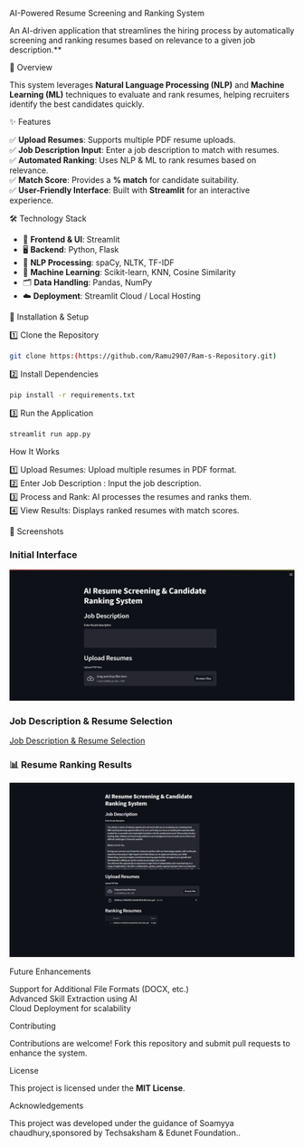 
 AI-Powered Resume Screening and Ranking System  

An AI-driven application that streamlines the hiring process by automatically screening and ranking resumes based on relevance to a given job description.**  

🌟 Overview  

This system leverages **Natural Language Processing (NLP)** and **Machine Learning (ML)** techniques to evaluate and rank resumes, helping recruiters identify the best candidates quickly.  

✨ Features  

✅ **Upload Resumes**: Supports multiple PDF resume uploads.  
✅ **Job Description Input**: Enter a job description to match with resumes.  
✅ **Automated Ranking**: Uses NLP & ML to rank resumes based on relevance.  
✅ **Match Score**: Provides a **% match** for candidate suitability.  
✅ **User-Friendly Interface**: Built with **Streamlit** for an interactive experience.  

🛠️ Technology Stack  

- 🎨 **Frontend & UI**: Streamlit  
- 🖥️ **Backend**: Python, Flask  
- 📖 **NLP Processing**: spaCy, NLTK, TF-IDF  
- 🤖 **Machine Learning**: Scikit-learn, KNN, Cosine Similarity  
- 🗂️ **Data Handling**: Pandas, NumPy  
- ☁️ **Deployment**: Streamlit Cloud / Local Hosting  

🚀 Installation & Setup  

1️⃣ Clone the Repository
   ```bash
   git clone https:(https://github.com/Ramu2907/Ram-s-Repository.git)
   ```  

2️⃣ Install Dependencies
   ```bash
   pip install -r requirements.txt
   ```  

3️⃣ Run the Application
   ```bash
   streamlit run app.py
   ```  

How It Works  

1️⃣ Upload Resumes: Upload multiple resumes in PDF format.  
2️⃣ Enter Job Description : Input the job description.  
3️⃣ Process and Rank: AI processes the resumes and ranks them.  
4️⃣ View Results: Displays ranked resumes with match scores.  
 
 📸 Screenshots  

### Initial Interface
![Initial Interfae](https://github.com/Bharath-nakka/ai-powered-resume-screening-and-ranking-system/blob/main/Screenshot%202025-03-17%20151522.png?raw=true)  

### Job Description & Resume Selection 
[Job Description & Resume Selection](https://github.com/Bharath-nakka/ai-powered-resume-screening-and-ranking-system/blob/main/Screenshot%202025-03-20%20134904.png?raw=true)

### 📊 Resume Ranking Results  
![Ranking Results](https://github.com/Bharath-nakka/ai-powered-resume-screening-and-ranking-system/blob/main/Screenshot%202025-03-17%20151858.png?raw=true)  
 

Future Enhancements  

Support for Additional File Formats (DOCX, etc.)  
Advanced Skill Extraction using AI  
Cloud Deployment for scalability  

 Contributing  

Contributions are welcome! Fork this repository and submit pull requests to enhance the system.  

 License  

This project is licensed under the **MIT License**.  

Acknowledgements

This project was developed under the guidance of Soamyya chaudhury,sponsored by Techsaksham & Edunet Foundation..
